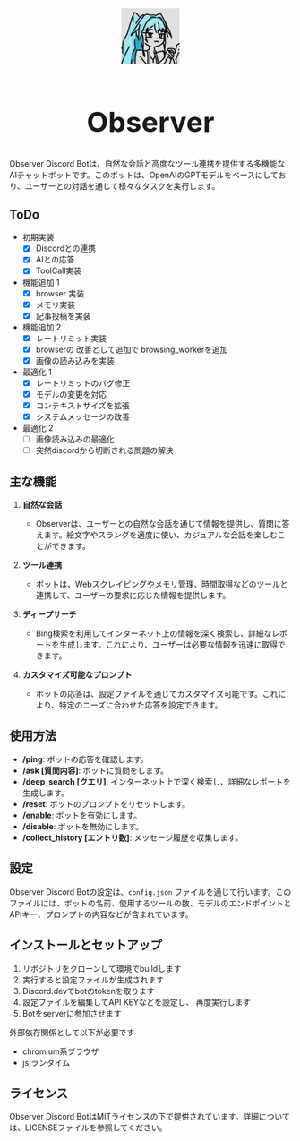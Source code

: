 <div align="center">
<img src="observer_icon.png" height="100mm">
<h1 style="font-size: 50px">Observer</h1>
</div>


Observer Discord Botは、自然な会話と高度なツール連携を提供する多機能なAIチャットボットです。このボットは、OpenAIのGPTモデルをベースにしており、ユーザーとの対話を通じて様々なタスクを実行します。

## ToDo
- 初期実装
  - [x] Discordとの連携
  - [x] AIとの応答
  - [x] ToolCall実装
- 機能追加 1
  - [x] browser 実装
  - [x] メモリ実装
  - [x] 記事投稿を実装 
- 機能追加 2
  - [x] レートリミット実装
  - [x] browserの 改善として追加で browsing_workerを追加
  - [x] 画像の読み込みを実装
- 最適化 1
  - [x] レートリミットのバグ修正
  - [x] モデルの変更を対応
  - [x] コンテキストサイズを拡張
  - [x] システムメッセージの改善
- 最適化 2
  - [ ] 画像読み込みの最適化
  - [ ] 突然discordから切断される問題の解決

## 主な機能

1. **自然な会話**
   - Observerは、ユーザーとの自然な会話を通じて情報を提供し、質問に答えます。絵文字やスラングを適度に使い、カジュアルな会話を楽しむことができます。

2. **ツール連携**
   - ボットは、Webスクレイピングやメモリ管理、時間取得などのツールと連携して、ユーザーの要求に応じた情報を提供します。

3. **ディープサーチ**
   - Bing検索を利用してインターネット上の情報を深く検索し、詳細なレポートを生成します。これにより、ユーザーは必要な情報を迅速に取得できます。

4. **カスタマイズ可能なプロンプト**
   - ボットの応答は、設定ファイルを通じてカスタマイズ可能です。これにより、特定のニーズに合わせた応答を設定できます。

## 使用方法

- **/ping**: ボットの応答を確認します。
- **/ask [質問内容]**: ボットに質問をします。
- **/deep_search [クエリ]**: インターネット上で深く検索し、詳細なレポートを生成します。
- **/reset**: ボットのプロンプトをリセットします。
- **/enable**: ボットを有効にします。
- **/disable**: ボットを無効にします。
- **/collect_history [エントリ数]**: メッセージ履歴を収集します。

## 設定

Observer Discord Botの設定は、`config.json` ファイルを通じて行います。このファイルには、ボットの名前、使用するツールの数、モデルのエンドポイントとAPIキー、プロンプトの内容などが含まれています。

## インストールとセットアップ
1. リポジトリをクローンして環境でbuildします
2. 実行すると設定ファイルが生成されます
3. Discord.devでbotのtokenを取ります
4. 設定ファイルを編集してAPI KEYなどを設定し、 再度実行します
5. Botをserverに参加させます

外部依存関係として以下が必要です
- chromium系ブラウザ
- js ランタイム

## ライセンス

Observer Discord BotはMITライセンスの下で提供されています。詳細については、LICENSEファイルを参照してください。
